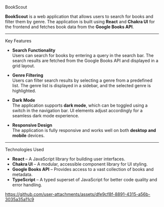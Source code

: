BookScout

**BookScout** is a web application that allows users to search for books and filter them by genre. The application is built using **React** and **Chakra UI** for the frontend and fetches book data from the **Google Books API**.

---

Key Features

- **Search Functionality**  
  Users can search for books by entering a query in the search bar. The search results are fetched from the Google Books API and displayed in a grid layout.

- **Genre Filtering**  
  Users can filter search results by selecting a genre from a predefined list. The genre list is displayed in a sidebar, and the selected genre is highlighted.

- **Dark Mode**  
  The application supports **dark mode**, which can be toggled using a switch in the navigation bar. UI elements adjust accordingly for a seamless dark mode experience.

- **Responsive Design**  
  The application is fully responsive and works well on both **desktop and mobile** devices.

---

Technologies Used

- **React** – A JavaScript library for building user interfaces.
- **Chakra UI** – A modular, accessible component library for UI styling.
- **Google Books API** – Provides access to a vast collection of books and metadata.
- **TypeScript** – A typed superset of JavaScript for better code quality and error handling.

https://github.com/user-attachments/assets/dfe9cf8f-8891-4315-a56b-3035a35a11c9

